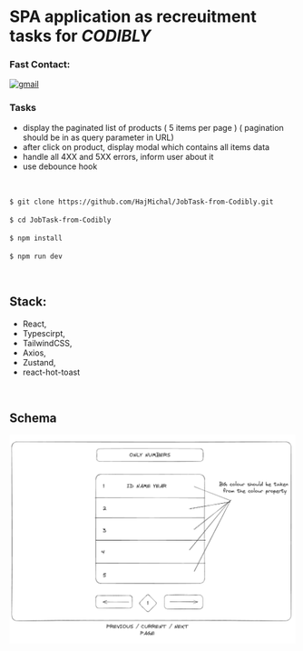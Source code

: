 # SPA application as recreuitment tasks for *CODIBLY*

### Fast Contact: 
[![gmail](https://img.shields.io/badge/mail-D14836?style=for-the-badge&logo=Gmail&logoColor=white)](mailto:michalhaj.kontakt@gmail.com)

### Tasks
- display the paginated list of products ( 5 items per page ) ( pagination should be in as query parameter in URL)
- after click on product, display modal which contains all items data
- handle all 4XX and 5XX errors, inform user about it
- use debounce hook

<br />

 ```
$ git clone https://github.com/HajMichal/JobTask-from-Codibly.git

$ cd JobTask-from-Codibly

$ npm install

$ npm run dev
```
<br />
 
 
 ## Stack: 
- React,
- Typescirpt,
- TailwindCSS,
- Axios,
- Zustand,
- react-hot-toast
  
<br />

## Schema
![Alt text](image.png)
